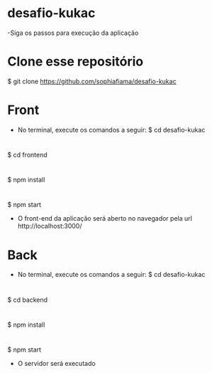 # desafio-kukac
-Siga os passos para execução da aplicação 

# Clone esse repositório
$ git clone https://github.com/sophiafiama/desafio-kukac

# Front 
- No terminal, execute os comandos a seguir: 
$ cd desafio-kukac
#
$ cd frontend
#
$ npm install
#
$ npm start
- O front-end da aplicação será aberto no navegador pela url http://localhost:3000/

# Back
- No terminal, execute os comandos a seguir: 
$ cd desafio-kukac
#
$ cd backend
#
$ npm install
#
$ npm start
- O servidor será executado 
